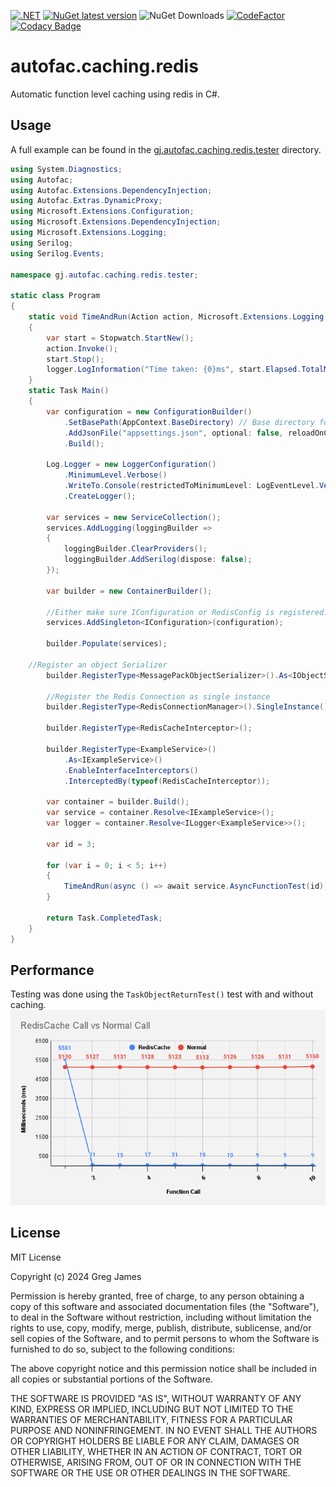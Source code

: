 [![.NET](https://github.com/gregyjames/gj.autofac.caching.redis/actions/workflows/dotnetci.yml/badge.svg)](https://github.com/gregyjames/gj.autofac.caching.redis/actions/workflows/dotnetci.yml)
[![NuGet latest version](https://badgen.net/nuget/v/gj.autofac.caching.redis)](https://www.nuget.org/packages/gj.autofac.caching.redis)
![NuGet Downloads](https://img.shields.io/nuget/dt/gj.autofac.caching.redis)
[![CodeFactor](https://www.codefactor.io/repository/github/gregyjames/gj.autofac.caching.redis/badge)](https://www.codefactor.io/repository/github/gregyjames/gj.autofac.caching.redis)
[![Codacy Badge](https://app.codacy.com/project/badge/Grade/507a5bc2dc4949318051b82aae00b838)](https://app.codacy.com/gh/gregyjames/gj.autofac.caching.redis/dashboard?utm_source=gh&utm_medium=referral&utm_content=&utm_campaign=Badge_grade)

# autofac.caching.redis
Automatic function level caching using redis in C#.

## Usage
A full example can be found in the 	[gj.autofac.caching.redis.tester](https://github.com/gregyjames/gj.autofac.caching.redis/tree/main/gj.autofac.caching.redis.tester "gj.autofac.caching.redis.tester") directory.
```csharp
using System.Diagnostics;
using Autofac;
using Autofac.Extensions.DependencyInjection;
using Autofac.Extras.DynamicProxy;
using Microsoft.Extensions.Configuration;
using Microsoft.Extensions.DependencyInjection;
using Microsoft.Extensions.Logging;
using Serilog;
using Serilog.Events;

namespace gj.autofac.caching.redis.tester;

static class Program
{
    static void TimeAndRun(Action action, Microsoft.Extensions.Logging.ILogger logger)
    {
        var start = Stopwatch.StartNew();
        action.Invoke();
        start.Stop();
        logger.LogInformation("Time taken: {0}ms", start.Elapsed.TotalMilliseconds);
    }
    static Task Main()
    {
        var configuration = new ConfigurationBuilder()
            .SetBasePath(AppContext.BaseDirectory) // Base directory for appsettings.json
            .AddJsonFile("appsettings.json", optional: false, reloadOnChange: true)
            .Build();

        Log.Logger = new LoggerConfiguration()
            .MinimumLevel.Verbose()
            .WriteTo.Console(restrictedToMinimumLevel: LogEventLevel.Verbose)
            .CreateLogger();
       
        var services = new ServiceCollection();
        services.AddLogging(loggingBuilder =>
        {
            loggingBuilder.ClearProviders();
            loggingBuilder.AddSerilog(dispose: false);
        });
        
        var builder = new ContainerBuilder();
       
        //Either make sure IConfiguration or RedisConfig is registered.
        services.AddSingleton<IConfiguration>(configuration);
        
        builder.Populate(services);

	//Register an object Serializer
        builder.RegisterType<MessagePackObjectSerializer>().As<IObjectSerializer>();

        //Register the Redis Connection as single instance
        builder.RegisterType<RedisConnectionManager>().SingleInstance();
        
        builder.RegisterType<RedisCacheInterceptor>();
        
        builder.RegisterType<ExampleService>()
            .As<IExampleService>()
            .EnableInterfaceInterceptors()
            .InterceptedBy(typeof(RedisCacheInterceptor));

        var container = builder.Build();
        var service = container.Resolve<IExampleService>();
        var logger = container.Resolve<ILogger<ExampleService>>();
        
        var id = 3;

        for (var i = 0; i < 5; i++)
        {
            TimeAndRun(async () => await service.AsyncFunctionTest(id), logger);
        }

        return Task.CompletedTask;
    }
}
```
## Performance
Testing was done using the `TaskObjectReturnTest()` test with and without caching.
![image](chart.png)

## License
MIT License

Copyright (c) 2024 Greg James

Permission is hereby granted, free of charge, to any person obtaining a copy
of this software and associated documentation files (the "Software"), to deal
in the Software without restriction, including without limitation the rights
to use, copy, modify, merge, publish, distribute, sublicense, and/or sell
copies of the Software, and to permit persons to whom the Software is
furnished to do so, subject to the following conditions:

The above copyright notice and this permission notice shall be included in all
copies or substantial portions of the Software.

THE SOFTWARE IS PROVIDED "AS IS", WITHOUT WARRANTY OF ANY KIND, EXPRESS OR
IMPLIED, INCLUDING BUT NOT LIMITED TO THE WARRANTIES OF MERCHANTABILITY,
FITNESS FOR A PARTICULAR PURPOSE AND NONINFRINGEMENT. IN NO EVENT SHALL THE
AUTHORS OR COPYRIGHT HOLDERS BE LIABLE FOR ANY CLAIM, DAMAGES OR OTHER
LIABILITY, WHETHER IN AN ACTION OF CONTRACT, TORT OR OTHERWISE, ARISING FROM,
OUT OF OR IN CONNECTION WITH THE SOFTWARE OR THE USE OR OTHER DEALINGS IN THE
SOFTWARE.
